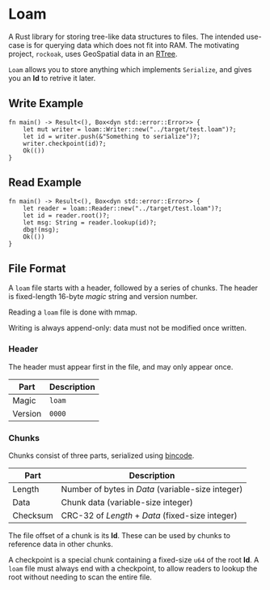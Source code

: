# Loam

A Rust library for storing tree-like data structures to files.  The intended
use-case is for querying data which does not fit into RAM.  The motivating
project, `rockoak`, uses GeoSpatial data in an [RTree].

`Loam` allows you to store anything which implements `Serialize`, and gives you
an __Id__ to retrive it later.

## Write Example

```
fn main() -> Result<(), Box<dyn std::error::Error>> {
    let mut writer = loam::Writer::new("../target/test.loam")?;
    let id = writer.push(&"Something to serialize")?;
    writer.checkpoint(id)?;
    Ok(())
}
```

## Read Example

```
fn main() -> Result<(), Box<dyn std::error::Error>> {
    let reader = loam::Reader::new("../target/test.loam")?;
    let id = reader.root()?;
    let msg: String = reader.lookup(id)?;
    dbg!(msg);
    Ok(())
}
```

## File Format

A `loam` file starts with a header, followed by a series of chunks.  The header
is fixed-length 16-byte *magic* string and version number.

Reading a `loam` file is done with mmap.

Writing is always append-only: data must not be modified once written.

### Header

The header must appear first in the file, and may only appear once.

Part     | Description
---------|------------
Magic    | `loam`
Version  | `0000`

### Chunks

Chunks consist of three parts, serialized using [bincode].

Part     | Description
---------|--------------------------------------------------
Length   | Number of bytes in *Data* (variable-size integer)
Data     | Chunk data (variable-size integer)
Checksum | CRC-32 of *Length* + *Data* (fixed-size integer)

The file offset of a chunk is its __Id__.  These can be used by chunks to
reference data in other chunks.

A checkpoint is a special chunk containing a fixed-size `u64` of the root
__Id__.  A `loam` file must always end with a checkpoint, to allow readers to
lookup the root without needing to scan the entire file.


[bincode]: https://github.com/bincode-org/bincode
[rtree]: https://en.wikipedia.org/wiki/R-tree

